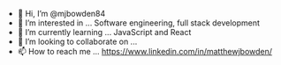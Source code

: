 - 👋 Hi, I’m @mjbowden84
- 👀 I’m interested in ...
    Software engineering, full stack development
- 🌱 I’m currently learning ...
  JavaScript and React
- 💞️ I’m looking to collaborate on ...
- 📫 How to reach me ...
https://www.linkedin.com/in/matthewjbowden/

<!---
mjbowden84/mjbowden84 is a ✨ special ✨ repository because its `README.md` (this file) appears on your GitHub profile.
You can click the Preview link to take a look at your changes.
--->
